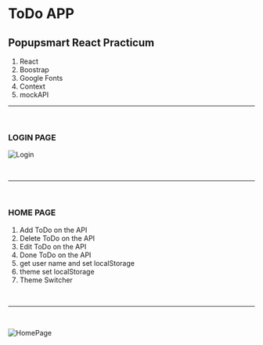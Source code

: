 # ToDo APP
## Popupsmart React Practicum

<ol>
<li>React</li>
<li>Boostrap</li>
<li>Google Fonts</li>
<li>Context</li>
<li>mockAPI</li>
</ol>
<hr>
<br>

### LOGIN PAGE

![Login](Ads%C4%B1z.png)




<br>
<hr>
<br>

### HOME PAGE

<ol>
<li>Add ToDo on the API</li>
<li>Delete ToDo on the API</li>
<li>Edit ToDo on the API</li>
<li>Done ToDo on the API</li>
<li>get user name and set localStorage</li>
<li>theme set localStorage</li>
<li>Theme Switcher</li>
</ol>


<br>
<hr>
<br>





![HomePage](Ads%C4%B1z1.png)

